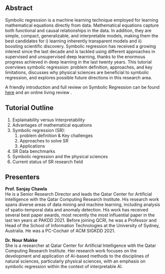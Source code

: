 ## Abstract 
Symbolic regression is a machine learning technique employed for learning mathematical equations directly from data. Mathematical equations capture both functional and causal relationships in the data. In addition, they are simple, compact, generalizable, and interpretable models, making them the best candidates for i) learning inherently transparent models and ii) boosting scientific discovery. Symbolic regression has received a growing interest since the last decade and is tackled using different approaches in supervised and unsupervised deep learning, thanks to the enormous progress achieved in deep learning in the last twenty years. 
This tutorial overviews symbolic regression: problem definition, approaches, and key limitations, discusses why physical sciences are beneficial to symbolic regression, and explores possible future directions in this research area.

A friendly introduction and full review on Symbolic Regression can be found [here](./https://link.springer.com/article/10.1007/s10462-023-10622-0) and an online living review [](https://nmakke.github.io/SR-LivingReview/).

## Tutorial Outline
1. Explainability versus Interpretability
2. Advantages of mathematical equations
3. Symbolic regression (SR):
   1. problem definition & Key challenges
   2. Approaches to solve SR
   3. Applications
4. SR Data benchmarks
5. Symbolic regression and the physical sciences
6. Current status of SR research field
  
## Presenters
**Prof. Sanjay Chawla** <br>
He is a Senior Research Director and leads the Qatar Center for Artificial Intelligence with the Qatar Computing Research Institute. His research work spans diverse areas of data mining and machine learning, including analysis of spatio-temporal
data and anomaly detection. His work has received several best paper awards, most recently the most influential paper in the last ten years at PAKDD 2021. Before joining QCRI, he was a Professor and Head of the School of Information Technologies at the University of Sydney, Australia. He was a PC-Cochair of ACM SIGKDD 2021.

**Dr. Nour Makke** <br>
She is a researcher at Qatar Center for Artificial Intelligence with the Qatar Computing Research Institute. Her research work focuses on the development and application of AI-based methods to the disciplines of natural sciences, particularly physical sciences, with an emphasis on symbolic regression within the context of interpretable AI.
